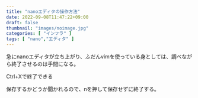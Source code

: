 ```yaml
---
title: "nanoエディタの操作方法"
date: 2022-09-08T11:47:22+09:00
draft: false
thumbnail: "images/noimage.jpg"
categories: [ "インフラ" ]
tags: [ "nano","エディタ" ]
---
```


急にnanoエディタが立ち上がり、ふだんvimを使っている身としては、調べながら終了させるのは手間になる。

Ctrl+Xで終了できる

保存するかどうか聞かれるので、nを押して保存せずに終了する。


